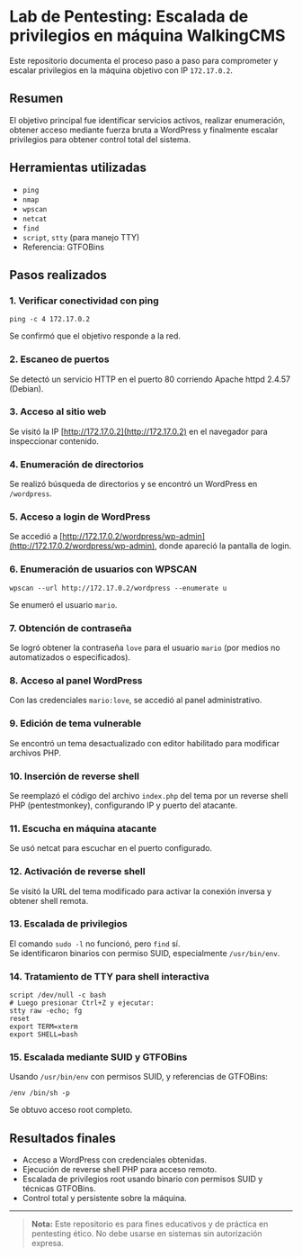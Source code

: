 
# Lab de Pentesting: Escalada de privilegios en máquina WalkingCMS

Este repositorio documenta el proceso paso a paso para comprometer y escalar privilegios en la máquina objetivo con IP `172.17.0.2`.

## Resumen

El objetivo principal fue identificar servicios activos, realizar enumeración, obtener acceso mediante fuerza bruta a WordPress y finalmente escalar privilegios para obtener control total del sistema.

## Herramientas utilizadas

- `ping`  
- `nmap`   
- `wpscan`  
- `netcat`   
- `find`  
- `script`, `stty` (para manejo TTY)  
- Referencia: GTFOBins  

## Pasos realizados

### 1. Verificar conectividad con ping

    ping -c 4 172.17.0.2

Se confirmó que el objetivo responde a la red.

### 2. Escaneo de puertos

Se detectó un servicio HTTP en el puerto 80 corriendo Apache httpd 2.4.57 (Debian).

### 3. Acceso al sitio web

Se visitó la IP [http://172.17.0.2](http://172.17.0.2) en el navegador para inspeccionar contenido.

### 4. Enumeración de directorios

Se realizó búsqueda de directorios y se encontró un WordPress en `/wordpress`.

### 5. Acceso a login de WordPress

Se accedió a [http://172.17.0.2/wordpress/wp-admin](http://172.17.0.2/wordpress/wp-admin), donde apareció la pantalla de login.

### 6. Enumeración de usuarios con WPSCAN

    wpscan --url http://172.17.0.2/wordpress --enumerate u

Se enumeró el usuario `mario`.

### 7. Obtención de contraseña

Se logró obtener la contraseña `love` para el usuario `mario` (por medios no automatizados o especificados).

### 8. Acceso al panel WordPress

Con las credenciales `mario:love`, se accedió al panel administrativo.

### 9. Edición de tema vulnerable

Se encontró un tema desactualizado con editor habilitado para modificar archivos PHP.

### 10. Inserción de reverse shell

Se reemplazó el código del archivo `index.php` del tema por un reverse shell PHP (pentestmonkey), configurando IP y puerto del atacante.

### 11. Escucha en máquina atacante

Se usó netcat para escuchar en el puerto configurado.

### 12. Activación de reverse shell

Se visitó la URL del tema modificado para activar la conexión inversa y obtener shell remota.

### 13. Escalada de privilegios

El comando `sudo -l` no funcionó, pero `find` sí.  
Se identificaron binarios con permiso SUID, especialmente `/usr/bin/env`.

### 14. Tratamiento de TTY para shell interactiva

    script /dev/null -c bash
    # Luego presionar Ctrl+Z y ejecutar:
    stty raw -echo; fg
    reset
    export TERM=xterm
    export SHELL=bash

### 15. Escalada mediante SUID y GTFOBins

Usando `/usr/bin/env` con permisos SUID, y referencias de GTFOBins:

    /env /bin/sh -p

Se obtuvo acceso root completo.

## Resultados finales

- Acceso a WordPress con credenciales obtenidas.  
- Ejecución de reverse shell PHP para acceso remoto.  
- Escalada de privilegios root usando binario con permisos SUID y técnicas GTFOBins.  
- Control total y persistente sobre la máquina.

---

> **Nota:** Este repositorio es para fines educativos y de práctica en pentesting ético. No debe usarse en sistemas sin autorización expresa.
